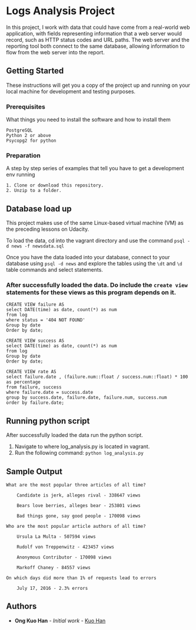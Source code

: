 # Logs Analysis Project

In this project, I work with data that could have come from a real-world web application, with fields representing information that a web server would record, such as HTTP status codes and URL paths. 
The web server and the reporting tool both connect to the same database, allowing information to flow from the web server into the report.

## Getting Started

These instructions will get you a copy of the project up and running on your local machine for development and testing purposes. 

### Prerequisites

What things you need to install the software and how to install them

```
PostgreSQL
Python 2 or above
Psycopg2 for python
```

### Preparation

A step by step series of examples that tell you have to get a development env running

```
1. Clone or download this repository.
2. Unzip to a folder.
```

## Database load up

This project makes use of the same Linux-based virtual machine (VM) as the preceding lessons on Udacity.

To load the data, cd into the vagrant directory and use the command ```psql -d news -f newsdata.sql```

Once you have the data loaded into your database, connect to your database using ```psql -d news``` and explore the tables using the ```\dt``` and ```\d``` table commands and select statements.

### After successfully loaded the data. Do include the ```create view``` statements for these views as this program depends on it.


```
CREATE VIEW failure AS
select DATE(time) as date, count(*) as num
from log
where status = '404 NOT FOUND'
Group by date
Order by date;

CREATE VIEW success AS
select DATE(time) as date, count(*) as num
from log
Group by date
Order by date;

CREATE VIEW rate AS
select failure.date , (failure.num::float / success.num::float) * 100 as percentage
from failure, success
where failure.date = success.date
group by success.date, failure.date, failure.num, success.num
order by failure.date;

```
## Running python script

After successfully loaded the data run the python script.

1. Navigate to where log_analysis.py is located in vagrant.
2. Run the following command:
```python log_analysis.py```

## Sample Output
```
What are the most popular three articles of all time?

	Candidate is jerk, alleges rival - 338647 views

	Bears love berries, alleges bear - 253801 views

	Bad things gone, say good people - 170098 views

Who are the most popular article authors of all time?

	Ursula La Multa - 507594 views

	Rudolf von Treppenwitz - 423457 views

	Anonymous Contributor - 170098 views

	Markoff Chaney - 84557 views

On which days did more than 1% of requests lead to errors

	July 17, 2016 - 2.3% errors

```

## Authors

* **Ong Kuo Han** - *Initial work* - [Kuo Han](https://github.com/kuohan95)
